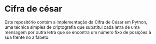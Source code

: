 # Cifra de césar
 Este repositório contém a implementação da Cifra de César em Python, uma técnica simples de criptografia que substitui cada letra de uma mensagem por outra letra que se encontra um número fixo de posições à sua frente no alfabeto.

